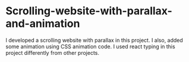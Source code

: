 # Scrolling-website-with-parallax-and-animation
I developed a scrolling website with parallax in this project. I also, added some animation using CSS animation code. I used react typing in this project differently from other projects.
